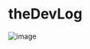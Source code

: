 # theDevLog
![image](https://user-images.githubusercontent.com/90817505/212581386-b04c491c-8c5d-42a1-9bc2-3d57ff76437f.png)
